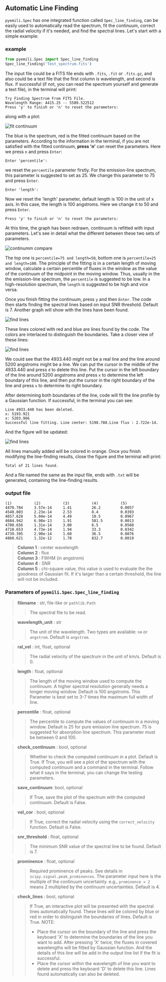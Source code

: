 ## Automatic Line Finding

`pyemili.Spec` has one integrated function called `Spec_line_finding`, can be easily used to automatically read the spectrum, fit the continuum, correct the radial velocity if it's needed, and find the spectral lines. Let's start with a simple example:

### example

```python
from pyemili.Spec import Spec_line_finding
Spec_line_finding('Test_spectrum.fits')
```

The input file could be a FITS file ends with `.fits`, `.fit` or `.fits.gz`, and also could be a text file that the first column is wavelength, and second is flux. if successful (if not, you can read the spectrum yourself and generate a text file), in the terminal will print:

```
Try Finding Spectrum From FITS File.
Wavelength Range: 4415.25 -- 5589.522512
Press 'y' to finish or 'n' to reset the parameters:
```

along with a plot:

![fit continuum](./pic/continuum.png)

The blue is the spectrum, red is the fitted continuum based on the parameters. According to the information in the terminal, if you are not satisfied with the fitted continuum, **press 'n'** can reset the parameters. Here we press `n` and press `Enter`:

```
Enter 'percentile':
```

we reset the `percentile` parameter firstly. For the emission-line spectrum, this parameter is suggested to set as 25. We change this parameter to 75 and press `Enter`.

```
Enter 'length':
```
Now we reset the 'length' parameter, default length is 100 in the unit of x axis. In this case, the length is 100 angstroms. Here we change it to 50 and press `Enter`.

```
Press 'y' to finish or 'n' to reset the parameters:
```
 
At this time, the graph has been redrawn, continuum is refitted with input parameters. Let's see in detail what the different between these two sets of parameters.

![continumm compare](./pic/continuum_cp.png)

The top one is `percentile=75 and length=50`, bottom one is `percentile=25 and length=100`. The principle of the fitting is in a certain length of moving window, calculate a certain percentile of fluxes in the window as the value of the continuum of the midpoint in the moving window. Thus, usually in the the emission-line spectrum, the `percentile` is suggested to be low. In a high-resolution spectrum, the `length` is suggested to be high and vice versa.

Once you finish fitting the continuum, press `y` and then `Enter`. The code then starts finding the spectral lines based on input SNR threshold. Default is 7. Another graph will show with the lines have been found.

![find lines](./pic/find_lines.png)

These lines colored with red and blue are lines found by the code. The colors are interlaced to distinguish the boundaries. Take a closer view of these lines:

![find lines](./pic/insight.png)

We could see that the 4933.440 might not be a real line and the line around 5200 angstroms might be a line. We can put the cursor in the middle of the 4933.440 and press `d` to delete this line. Put the cursor in the left boundary of the line around 5200 angstroms and press `x` to determine the left boundary of this line, and then put the cursor in the right boundary of the line and press `x` to determine its right boundary.

After determining both boundaries of the line, code will fit the line profile by a Gaussian function. If successful, in the terminal you can see:

```
Line 4933.440 has been deleted.
x: 5193.921
x: 5203.966
Successful line fitting. Line center: 5198.788.Line flux : 2.722e-14.
```

And the figure will be updated:

![find lines](./pic/modify.png)

All lines manually added will be colored in orange. Once you finish modifying the line-finding results, close the figure and the terminal will print:

```
Total of 21 lines found.
```

And a file named the same as the input file, ends with `.txt` will be generated, containing the line-finding results.

### output file

```
(1)          (2)          (3)          (4)          (5)
4470.784     3.57e-14     1.41         26.2         0.0057      
4540.803     2.23e-14     2.53         8.4          0.0393      
4657.628     5.04e-14     4.49         10.5         0.0967      
4684.942     6.98e-13     1.91         581.5        0.0013      
4700.656     1.31e-14     3.00         6.5          0.0560      
4710.653     4.73e-14     1.94         33.3         0.0342      
4739.395     2.90e-14     1.60         36.5         0.0076      
4860.621     1.32e-12     1.78         832.7        0.0019  
```

>**Column 1** : center wavelength  
>**Column 2** : flux  
>**Column 3** : FWHM (in angstrom)  
>**Column 4** : SNR  
>**Column 5** : chi-square value, this value is used to evaluate the the goodness of Gaussian fit. If it's larger than a certain threshold, the line will not be included.

### Parameters of `pyemili.Spec.Spec_line_finding`

>**filename** : str, file-like or `pathlib.Path`
>>The spectral file to be read.

>**wavelength_unit** : str
>>The unit of the wavelength. Two types are available: `nm` or `angstrom`. Default is `angstrom`.

>**ral_vel** : int, float, optional
>>The radial velocity of the spectrum in the unit of km/s. Default is 0.

>**length** : float, optional
>>The length of the moving window used to compute the continuum. A higher spectral resolution generally needs a longer moving window. Default is 100 angstroms. This Parameter is best set to 3-7 times the maximum full width of line.

>**percentile** : float, optional
>>The percentile to compute the values of continuum in a moving window. Default is 25 for pure emission line spectrum. 75 is suggested for absorption line spectrum. This parameter must be between 0 and 100.

>**check_continuum** : bool, optional
>>Whether to check the computed continuum in a plot. Default is True. If True, you will see a plot of the spectrum with the computed continuum and a command in the terminal. Follow what it says in the terminal, you can change the testing parameters.

>**save_continuum**: bool, optional
>>If True, save the plot of the spectrum with the computed continuum. Default is False.  

>**vel_cor** : bool, optional
>>If True, correct the radial velocity using the `correct_velocity` function. Default is False.  

>**snr_threshold** : float, optional
>>The minimum SNR value of the spectral line to be found. Default is 7.  

>**prominence** : float, optional
>>Required prominence of peaks. See details in `scipy.signal.peak_prominences`. The parameter input here is the multiple of the continuum uncertainty. e.g., `prominence = 2` means 2 multiplied by the continuum uncertainties. Default is 4.  

>**check_lines** : bool, optional
>>If True, an interactive plot will be presented with the spectral lines automatically found. These lines will be colored by blue or red in order to distinguish the boundaries of lines. Default is True.
>>NOTE:
>>
>>* Place the cursor on the boundary of the line and press the keyboard 'X' to determine the boundaries of the line you want to add. After pressing 'X' twice, the fluxes in covered wavelengths will be fitted by Gaussian function. And the details of this line will be add in the output line list if the fit is successful.
>>* Place the cursor within the wavelength of line you want to delete and press the keyboard 'D' to delete this line. Lines found automatically can also be deleted.
